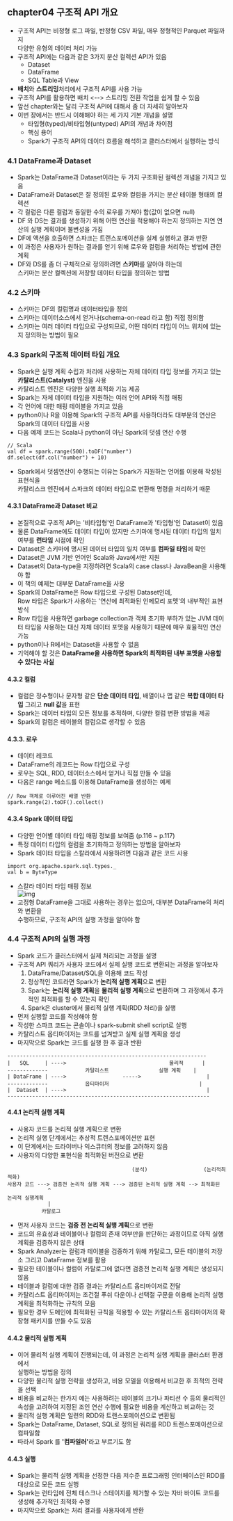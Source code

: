 ## chapter04 구조적 API 개요
- 구조적 API는 비정형 로그 파일, 반정형 CSV 파일, 매우 정형적인 Parquet 파일까지  
  다양한 유형의 데이터 처리 가능
- 구조적 API에는 다음과 같은 3가지 분산 컬렉션 API가 있음
  - Dataset
  - DataFrame
  - SQL Table과 View
- <b>배치</b>와 <b>스트리밍</b>처리에서 구조적 API를 사용 가능
- 구조적 API를 활용하면 배치 <--> 스트리밍 전환 작업을 쉽게 할 수 있음
- 앞선 chapter와는 달리 구조적 API에 대해서 좀 더 자세히 알아보자
- 이번 장에서는 반드시 이해해야 하는 세 가지 기본 개념을 설명
  - 타입형(typed)/비타입형(untyped) API의 개념과 차이점
  - 핵심 용어
  - Spark가 구조적 API의 데이터 흐름을 해석하고 클러스터에서 실행하는 방식  

### 4.1 DataFrame과 Dataset
- Spark는 DataFrame과 Dataset이라는 두 가지 구조화된 컬렉션 개념을 가지고 있음
- DataFrame과 Dataset은 잘 정의된 로우와 컬럼을 가지는 분산 테이블 형태의 컬렉션
- 각 컬럼은 다른 컬럼과 동일한 수의 로우를 가져야 함(값이 없으면 null)
- DF 와 DS는 결과를 생성하기 위해 어떤 연산을 적용해야 하는지 정의하는 지연 연산의 실행 계획이며 불변성을 가짐
- DF에 액션을 호출하면 스파크는 트랜스포메이션을 실제 실행하고 결과 반환
- 이 과정은 사용자가 원하는 결과를 얻기 위해 로우와 컬럼을 처리하는 방법에 관한 계획
- DF와 DS를 좀 더 구체적으로 정의하려면 <b>스키마</b>를 알아야 하는데  
  스키마는 분산 컬렉션에 저장할 데이터 타입을 정의하는 방법

### 4.2 스키마
- 스키마는 DF의 컬럼명과 데이터타입을 정의
- 스키마는 데이터소스에서 얻거나(schema-on-read 라고 함) 직접 정의함
- 스키마는 여러 데이터 타입으로 구성되므로, 어떤 데이터 타입이 어느 위치에 있는지 정의하는 방법이 필요

### 4.3 Spark의 구조적 데이터 타입 개요
- Spark은 실행 계획 수립과 처리에 사용하는 자체 데이터 타입 정보를 가지고 있는 <b>카탈리스트(Catalyst)</b> 엔진을 사용
- 카탈리스트 엔진은 다양한 실행 최적화 기능 제공
- Spark는 자체 데이터 타입을 지원하는 여러 언어 API와 직접 매핑
- 각 언어에 대한 매핑 테이블을 가지고 있음
-  python이나 R을 이용해 Spark의 구조적 API를 사용하더라도 대부분의 연산은 Spark의 데이터 타입을 사용
- 다음 예제 코드는 Scala나 python이 아닌 Spark의 덧셈 연산 수행
~~~
// Scala
val df = spark.range(500).toDF("number")
df.select(df.col("number") + 10)
~~~
- Spark에서 덧셈연산이 수행되는 이유는 Spark가 지원하는 언어를 이용해 작성된 표현식을   
  카탈리스크 엔진에서 스파크의 데이터 타입으로 변환해 명령을 처리하기 때문

#### 4.3.1 DataFrame과 Dataset 비교
- 본질적으로 구조적 API는 '비타입형'인 DataFrame과 '타입형'인 Dataset이 있음
- 물론 DataFrame에도 데이터 타입이 있지만 스키마에 명시된 데이터 타입의 일치 여부를 <b>런타임</b> 시점에 확인
- Dataset은 스키마에 명시된 데이터 타입의 일치 여부를 <b>컴파일 타임</b>에 확인
- Dataset은 JVM 기반 언어인 Scala와 Java에서만 지원
- Dataset의 Data-type을 지정하려면 Scala의 case class나 JavaBean을 사용해야 함
- 이 책의 예제는 대부분 DataFrame을 사용
- Spark의 DataFrame은 Row 타입으로 구성된 Dataset인데,  
  Row 타입은 Spark가 사용하는 '연산에 최적화된 인메모리 포멧'의 내부적인 표현 방식
- Row 타입을 사용하면 garbage collection과 객체 초기화 부하가 있는 JVM 데이터 타입을 사용하는 대신 자체 데이터 포멧을 사용하기 때문에 매우 효율적인 연산 가능
- python이나 R에서는 Dataset을 사용할 수 없음
- 기억해야 할 것은 <b>DataFrame을 사용하면 Spark의 최적화된 내부 포멧을 사용할 수 있다는 사실</b>

#### 4.3.2 컬럼 
- 컬럼은 정수형이나 문자형 같은 <b>단순 데이터 타입</b>, 배열이나 맵 같은 <b>복합 데이터 타입</b> 그리고  <b>null 값</b>을 표현
- Spark는 데이터 타입의 모든 정보를 추적하며, 다양한 컬럼 변환 방법을 제공
- Spark의 컬럼은 테이블의 컬럼으로 생각할 수 있음

#### 4.3.3. 로우
- 데이터 레코드
- DataFrame의 레코드는 Row 타입으로 구성
- 로우는 SQL, RDD, 데이터소스에서 얻거나 직접 만들 수 있음
- 다음은 range 메소드를 이용해 DataFrame을 생성하는 예제
~~~
// Row 객체로 이루어진 배열 반환
spark.range(2).toDF().collect()
~~~

#### 4.3.4 Spark 데이터 타입
- 다양한 언어별 데이터 타입 매핑 정보를 보여줌 (p.116 ~ p.117)
- 특정 데이터 타입의 컬럼을 초기화하고 정의하는 방법을 알아보자
- Spark 데이터 타입을 스칼라에서 사용하려면 다음과 같은 코드 사용
~~~
import org.apache.spark.sql.types._
val b = ByteType
~~~
- 스칼라 데이터 타입 매핑 정보  
![img](C:\Spark\Spark_The_Definitive_Guide\imgs\scala_data_type_mapping.jpg)
- 고정형 DataFrame을 그대로 사용하는 경우는 없으며, 대부분 DataFrame의 처리와 변환을  
 수행하므로, 구조적 API의 실행 과정을 알아야 함

### 4.4 구조적 API의 실행 과정
- Spark 코드가 클러스터에서 실제 처리되는 과정을 설명
- 구조적 API 쿼리가 사용자 코드에서 실제 실행 코드로 변환되는 과정을 알아보자
  1. DataFrame/Dataset/SQL을 이용해 코드 작성
  2. 정상적인 코드라면 Spark가 <b>논리적 실행 계획</b>으로 변환
  3. Spark는 <b>논리적 실행 계획</b>을 <b>물리적 실행 계획</b>으로 변환하며 그 과정에서 추가적인 최적화를 할 수 있는지 확인
  4. Spark은 cluster에서 물리적 실행 계획(RDD 처리)을 실행  
- 먼저 실행할 코드를 작성해야 함
- 작성한 스파크 코드는 콘솔이나 spark-submit shell script로 실행  
- 카탈리스트 옵티마이저는 코드를 넘겨받고 실제 실행 계획을 생성
- 마지막으로 Spark는 코드를 실행 한 후 결과 반환  
~~~
----------------------------------------------------------------
|   SQL     | ---->                                 물리적      |
-------------            카탈리스트                실행 계획    |
| DataFrame | ---->                  ----->                     |
-------------            옵티마이저                             |
|  Dataset  | ---->                                             | 
-----------------------------------------------------------------
~~~

#### 4.4.1 논리적 실행 계획
- 사용자 코드를 논리적 실행 계획으로 변환
- 논리적 실행 단계에서는 추상적 트렌스포메이션만 표현
- 이 단계에서는 드라이버나 익스큐터의 정보를 고려하지 않음
- 사용자의 다양한 표현식을 최적화된 버전으로 변환
~~~
                                        (분석)                  (논리적최적화)                      
사용자 코드 ---> 검증전 논리적 실행 계획 ---> 검증된 논리적 실행 계획 --> 최적화된 
             ^                                                           논리적 실행계획
             |
           카탈로그
~~~
- 먼저 사용자 코드는 <b>검증 전 논리적 실행 계획</b>으로 변환
- 코드의 유효성과 테이블이나 컬럼의 존재 여부만을 판단하는 과정이므로 아직 실행계획을 검증하지 않은 상태
- Spark Analyzer는 컬럼과 테이블을 검증하기 위해 카탈로그, 모든 테이블의 저장소 그리고 DataFrame 정보를 활용
- 필요한 테이블이나 컬럼이 카탈로그에 없다면 검증전 논리적 실행 계획은 생성되지 않음
- 테이블과 컬럼에 대한 검증 결과는 카탈리스트 옵티마이저로 전달
- 카탈리스트 옵티마이저는 조건절 푸쉬 다운이나 선택절 구문을 이용해 논리적 실행 계획을 최적화하는 규칙의 모음
- 필요한 경우 도메인에 최적화된 규칙을 적용할 수 있는 카탈리스트 옵티마이저의 확장형 패키지를 만들 수도 있음  

#### 4.4.2 물리적 실행 계획
- 이어 물리적 실행 계획이 진행되는데, 이 과정은 논리적 실행 계획을 클러스터 환경에서  
  실행하는 방법을 정의
- 다양한 물리적 실행 전략을 생성하고, 비용 모델을 이용해서 비교한 후 최적의 전략을 선택
- 비용을 비교하는 한가지 예는 사용하려는 테이블의 크기나 파티션 수 등의 물리적인 속성을 고려하여 지정된 조인 연산 수행에 필요한 비용을 계산하고 비교하는 것
- 물리적 실행 계획은 일련의 RDD와 트랜스포메이션으로 변환됨
- Spark는 DataFrame, Dataset, SQL로 정의된 쿼리를 RDD 트렌스포메이션으로 컴파일함
- 따라서 Spark 를 <b>'컴파일러'</b>라고 부르기도 함

#### 4.4.3 실행
- Spark는 물리적 실행 계획을 선정한 다음 저수준 프로그래밍 인터페이스인 RDD를 대상으로 모든 코드 실행
- Spark는 런타임에 전체 테스크나 스테이지를 제거할 수 있는 자바 바이트 코드를 생성해 추가적인 최적화 수행
- 마지막으로 Spark는 처리 결과를 사용자에게 반환
